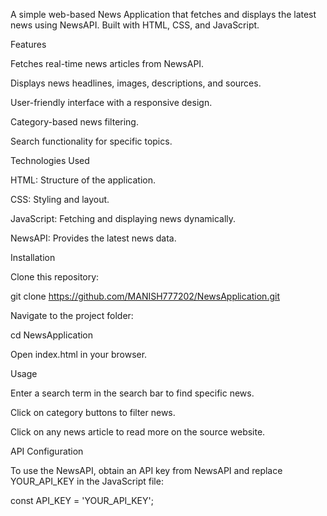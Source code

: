 A simple web-based News Application that fetches and displays the latest news using NewsAPI. Built with HTML, CSS, and JavaScript.

Features

Fetches real-time news articles from NewsAPI.

Displays news headlines, images, descriptions, and sources.

User-friendly interface with a responsive design.

Category-based news filtering.

Search functionality for specific topics.

Technologies Used

HTML: Structure of the application.

CSS: Styling and layout.

JavaScript: Fetching and displaying news dynamically.

NewsAPI: Provides the latest news data.

Installation

Clone this repository:

git clone https://github.com/MANISH777202/NewsApplication.git

Navigate to the project folder:

cd NewsApplication

Open index.html in your browser.

Usage

Enter a search term in the search bar to find specific news.

Click on category buttons to filter news.

Click on any news article to read more on the source website.

API Configuration

To use the NewsAPI, obtain an API key from NewsAPI and replace YOUR_API_KEY in the JavaScript file:

const API_KEY = 'YOUR_API_KEY';


